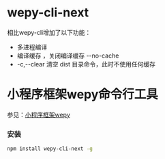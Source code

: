 # wepy-cli-next

相比wepy-cli增加了以下功能：

* 多进程编译
* 编译缓存 ，关闭编译缓存 --no-cache
* -c,--clear 清空 dist 目录命令，此时不使用任何缓存

# 小程序框架wepy命令行工具

参见：[小程序框架wepy](https://github.com/wepyjs/wepy)


### 安装
```bash
npm install wepy-cli-next -g
```